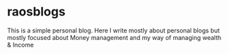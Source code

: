 # raosblogs
This is a simple personal blog. Here I write mostly about personal blogs but mostly focused about Money management and my way of managing wealth &amp; Income
